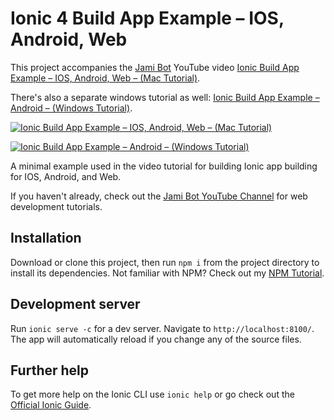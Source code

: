 # Ionic 4 Build App Example – IOS, Android, Web

This project accompanies the [Jami Bot](https://jamibot.com) YouTube video [Ionic Build App Example – IOS, Android, Web – (Mac Tutorial)](https://youtu.be/B_seja5eHt8).

There's also a separate windows tutorial as well: [Ionic Build App Example – Android – (Windows Tutorial)](https://youtu.be/c7HmwiTtYPE).

[![Ionic Build App Example – IOS, Android, Web – (Mac Tutorial)](https://img.youtube.com/vi/B_seja5eHt8/0.jpg)](https://youtu.be/B_seja5eHt8)

[![Ionic Build App Example – Android – (Windows Tutorial)](https://img.youtube.com/vi/c7HmwiTtYPE/0.jpg)](https://youtu.be/c7HmwiTtYPE)


A minimal example used in the video tutorial for building Ionic app building for IOS, Android, and Web.

If you haven't already, check out the [Jami Bot YouTube Channel](https://youtube.com/c/JamiBot) for web development tutorials.

## Installation

Download or clone this project, then run `npm i` from the project directory to install its dependencies. Not familiar with NPM? Check out my [NPM Tutorial](https://www.youtube.com/watch?v=mzs-N5hXGuQ).

## Development server

Run `ionic serve -c` for a dev server. Navigate to `http://localhost:8100/`. The app will automatically reload if you change any of the source files.

## Further help

To get more help on the Ionic CLI use `ionic help` or go check out the [Official Ionic Guide](https://ionicframework.com/docs/building/starting).

